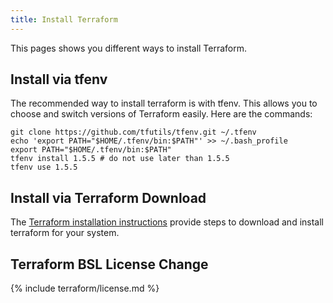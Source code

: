 ```yaml
---
title: Install Terraform
---
```


This pages shows you different ways to install Terraform.

## Install via tfenv

The recommended way to install terraform is with tfenv. This allows you to choose and switch versions of Terraform easily. Here are the commands:

    git clone https://github.com/tfutils/tfenv.git ~/.tfenv
    echo 'export PATH="$HOME/.tfenv/bin:$PATH"' >> ~/.bash_profile
    export PATH="$HOME/.tfenv/bin:$PATH"
    tfenv install 1.5.5 # do not use later than 1.5.5
    tfenv use 1.5.5

## Install via Terraform Download

The [Terraform installation instructions](https://www.terraform.io/downloads.html) provide steps to download and install terraform for your system.

## Terraform BSL License Change

{% include terraform/license.md %}
